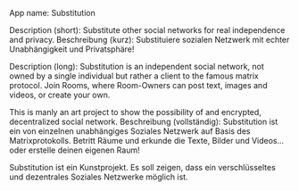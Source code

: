 App name: Substitution

Description (short): Substitute other social networks for real independence and privacy.
Beschreibung (kurz): Substituiere sozialen Netzwerk mit echter Unabhängigkeit und Privatsphäre!

Description (long):
Substitution is an independent social network, not owned by a single individual but rather a client to the famous matrix protocol. 
Join Rooms, where Room-Owners can post text, images and videos, or create your own.

This is manly an art project to show the possibility of and encrypted, decentralized social network.
Beschreibung (vollständig):
Substitution ist ein von einzelnen unabhängiges Soziales Netzwerk auf Basis des Matrixprotokolls.
Betritt Räume und erkunde die Texte, Bilder und Videos... oder erstelle deinen eigenen Raum!

Substitution ist ein Kunstprojekt. Es soll zeigen, dass ein verschlüsseltes und dezentrales Soziales Netzwerke möglich ist.